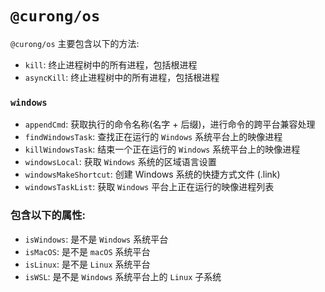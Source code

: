 # `@curong/os`


`@curong/os` 主要包含以下的方法:

- `kill`: 终止进程树中的所有进程，包括根进程
- `asyncKill`: 终止进程树中的所有进程，包括根进程

### `windows`

- `appendCmd`: 获取执行的命令名称(名字 + 后缀)，进行命令的跨平台兼容处理
- `findWindowsTask`: 查找正在运行的 `Windows` 系统平台上的映像进程
- `killWindowsTask`: 结束一个正在运行的 `Windows` 系统平台上的映像进程
- `windowsLocal`: 获取 `Windows` 系统的区域语言设置
- `windowsMakeShortcut`: 创建 Windows 系统的快捷方式文件 (.link)
- `windowsTaskList`: 获取 `Windows` 平台上正在运行的映像进程列表

### 包含以下的属性:

- `isWindows`: 是不是 `Windows` 系统平台
- `isMacOS`: 是不是 `macOS` 系统平台
- `isLinux`: 是不是 `Linux` 系统平台
- `isWSL`: 是不是 `Windows` 系统平台上的 `Linux` 子系统
